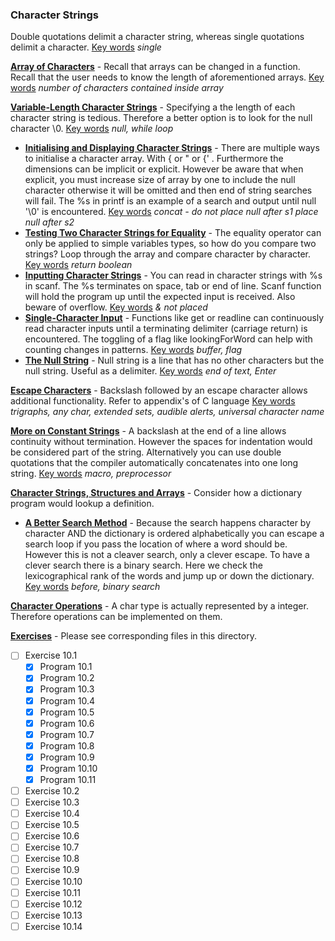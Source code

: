 ### Character Strings

Double quotations delimit a character string, whereas single quotations delimit a character. <u>Key words</u> *single*

<u>**Array of Characters**</u> - Recall that arrays can be changed in a function. Recall that the user needs to know the length of aforementioned arrays. <u>Key words</u> *number of characters contained inside array*

<u>**Variable-Length Character Strings**</u> - Specifying a the length of each character string is tedious. Therefore a better option is to look for the null character \0. <u>Key words</u> *null, while loop*

* <u>**Initialising and Displaying Character Strings**</u> - There are multiple ways to initialise a character array. With { or " or {' . Furthermore the dimensions can be implicit or explicit. However be aware that when explicit, you must increase size of array by one to include the null character otherwise it will be omitted and then end of string searches will fail. The %s in printf is an example of a search and output until null '\0' is encountered. <u>Key words</u> *concat - do not place null after s1 place null after s2*
* <u>**Testing Two Character Strings for Equality**</u> - The equality operator can only be applied to simple variables types, so how do you compare two strings? Loop through the array and compare character by character. <u>Key words</u> *return boolean*
* <u>**Inputting Character Strings**</u> - You can read in character strings with %s in scanf. The %s terminates on space, tab or end of line. Scanf function will hold the program up until the expected input is received. Also beware of overflow. <u>Key words</u> *& not placed*
* <u>**Single-Character Input**</u> - Functions like get or readline can continuously read character inputs until a terminating delimiter (carriage return) is encountered. The toggling of a flag like lookingForWord can help with counting changes in patterns. <u>Key words</u> *buffer, flag*
* <u>**The Null String**</u> - Null string is a line that has no other characters but the null string. Useful as a delimiter. <u>Key words</u> *end of text, Enter*

<u>**Escape Characters**</u> - Backslash followed by an escape character allows additional functionality. Refer to appendix's of C language <u>Key words</u> *trigraphs, any char, extended sets, audible alerts, universal character name*

<u>**More on Constant Strings**</u> - A backslash at the end of a line allows continuity without termination. However the spaces for indentation would be considered part of the string. Alternatively you can use double quotations that the compiler automatically concatenates into one long string. <u>Key words</u> *macro, preprocessor*

<u>**Character Strings, Structures and Arrays**</u> - Consider how  a dictionary program would lookup a definition.

* <u>**A Better Search Method**</u> - Because the search happens character by character AND the dictionary is ordered alphabetically you can escape a search loop if you pass the location of where a word should be. However this is not a cleaver search, only a clever escape. To have a clever search there is a binary search. Here we check the lexicographical rank of the words and jump up or down the dictionary. <u>Key words</u> *before, binary search*

<u>**Character Operations**</u> - A char type is actually represented by a integer. Therefore operations can be implemented on them.

<u>**Exercises**</u> - Please see corresponding files in this directory.

- [ ] Exercise 10.1
  - [x] Program 10.1
  - [x] Program 10.2
  - [x] Program 10.3
  - [x] Program 10.4
  - [x] Program 10.5
  - [x] Program 10.6
  - [x] Program 10.7
  - [x] Program 10.8
  - [x] Program 10.9
  - [x] Program 10.10
  - [x] Program 10.11
- [ ] Exercise 10.2
- [ ] Exercise 10.3
- [ ] Exercise 10.4
- [ ] Exercise 10.5
- [ ] Exercise 10.6
- [ ] Exercise 10.7
- [ ] Exercise 10.8
- [ ] Exercise 10.9
- [ ] Exercise 10.10
- [ ] Exercise 10.11
- [ ] Exercise 10.12
- [ ] Exercise 10.13
- [ ] Exercise 10.14
